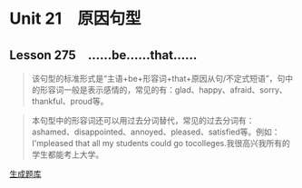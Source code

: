 ﻿ # Unit 21　原因句型
 ## Lesson 275　……be……that……
 
> 该句型的标准形式是“主语+be+形容词+that+原因从句/不定式短语”，句中的形容词一般是表示感情的，常见的有：glad、happy、afraid、sorry、thankful、proud等。

> 本句型中的形容词还可以用过去分词替代，常见的过去分词有：ashamed、disappointed、annoyed、pleased、satisfied等。例如：I'mpleased that all my students could go tocolleges.我很高兴我所有的学生都能考上大学。


 [生成题库](./sentence/f275.json)